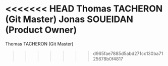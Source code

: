 <<<<<<< HEAD
Thomas TACHERON (Git Master)
Jonas SOUEIDAN (Product Owner)
=======
Thomas TACHERON (Git Master)
>>>>>>> d965fae7885d5abd271cc130ba7125678b0f4817
